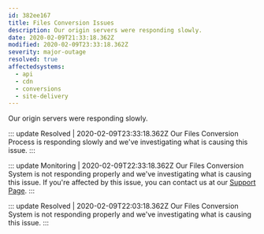 ```yaml
---
id: 382ee167
title: Files Conversion Issues
description: Our origin servers were responding slowly.
date: 2020-02-09T21:33:18.362Z
modified: 2020-02-09T23:33:18.362Z
severity: major-outage
resolved: true
affectedsystems:
  - api
  - cdn
  - conversions
  - site-delivery
---
```


Our origin servers were responding slowly.


::: update Resolved | 2020-02-09T23:33:18.362Z
Our Files Conversion Process is responding slowly and we've investigating what is causing this issue.
:::

::: update Monitoring | 2020-02-09T22:33:18.362Z
Our Files Conversion System is not responding properly and we've investigating what is causing this issue. If you're affected by this issue, you can contact us at our [Support Page](https://statusfy.marquez.co).
:::

::: update Resolved | 2020-02-09T22:03:18.362Z
Our Files Conversion System is not responding properly and we've investigating what is causing this issue.
:::

